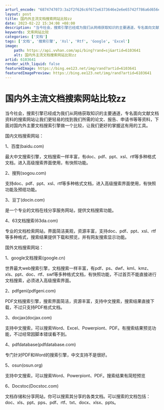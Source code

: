 ```yaml
---
arturl_encode: "6874747073:3a2f2f626c6f672e6373646e2e6e65742f786a6d656e673030:312f61727469636c652f64657461696c732f36313033363431"
layout: post
title: 国内外主流文档搜索网站比较zz
date: 2023-02-22 15:34:08 +08:00
description: "当今社会，搜索引擎已经成为我们从网络获取知识的主要通道，专名面向文献文档资料"
keywords: 文库网站比较
categories: ['文档']
tags: ['文档', '搜索引擎', 'Xsl', 'Rtf', 'Google', 'Excel']
image:
    path: https://api.vvhan.com/api/bing?rand=sj&artid=6103641
    alt: 国内外主流文档搜索网站比较zz
artid: 6103641
render_with_liquid: false
featuredImage: https://bing.ee123.net/img/rand?artid=6103641
featuredImagePreview: https://bing.ee123.net/img/rand?artid=6103641
---
```


# 国内外主流文档搜索网站比较zz

当今社会，搜索引擎已经成为我们从网络获取知识的主要通道，专名面向文献文档资料的搜索网站让我们更轻易的找到我们所需的论文、报告、申请书等等资料，下面对国内外主要文档搜索引擎做一个比较，让我们更好的掌握这有用的工具。

国内文档搜索网站：

1、百度(baidu.com)

最大中文搜索引擎，文档搜索一样丰富，有doc、pdf、ppt、xsl、rtf等多种格式文档，进入高级搜索界面使用，有快照功能。

2、搜狗(sogou.com)

支持doc、pdf、ppt、xsl、rtf等多种格式文档，进入高级搜索界面使用，有快照功能及预缆功能。

3、豆丁(docin.com)

是一个专业的文档在线分享服务网站，提供文档搜索功能。

4、63文档搜索(63da.com)

专业的文档检索网站，界面简洁美观，资源丰富，支持doc、pdf、ppt、xsl、rtf等多种格式，搜索结果提供下载和预览，并有网友搜索显示功能。

国外文档搜索网站：

1、google文档搜索(google.cn)

世界最大web搜索引擎，文档搜索一样丰富，有pdf、ps、dwf、kml、kmz、xls、ppt、doc、rtf、swf等多种格式文档，有快照功能，不过首页不能直接进行文档搜索，必须进入高级搜索界面。

2、pdfgeni(pdfgeni.com)

PDF文档搜索引擎，搜索界面简洁，资源丰富，支持中文搜索，搜索结果直接下载，不过只支持PDF格式文档。

3、docjax(docjax.com)

支持中文搜索，可以搜索Word、Excel、Powerpiont、PDF。有搜索结果预览功能，不过经常因脚本错误看不到。

4、pdfdatabase(pdfdatabase.com)

专门针对PDF和Word的搜索引擎，中文支持不是很好。

5、osun(osun.org)

支持中文搜索，可以搜索Word、Powerpiont、PDF。搜索结果有简短预览

6、Docstoc(Docstoc.com)

文档存储和分享网站，你可以搜索其分享的各类文档。可以搜索的文档包括：doc、xls、ppt、pps、pdf、rtf、txt、docx、xlsx、ppts。
